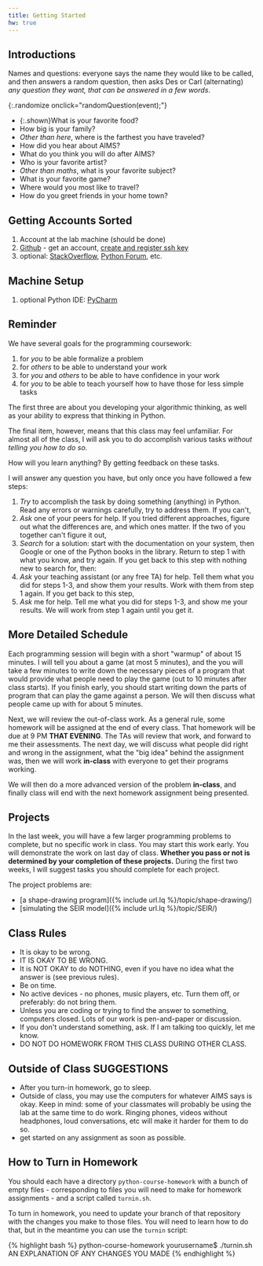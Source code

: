 ```yaml
---
title: Getting Started
hw: true
---
```


## Introductions

Names and questions: everyone says the name they would like to be called, and then answers a random question, then asks Des or Carl (alternating) *any question they want, that can be answered in a few words*.

{:.randomize onclick="randomQuestion(event);"}
 - {:.shown}What is your favorite food?
 - How big is your family?
 - *Other than here*, where is the farthest you have traveled?
 - How did you hear about AIMS?
 - What do you think you will do after AIMS?
 - Who is your favorite artist?
 - *Other than maths*, what is your favorite subject?
 - What is your favorite game?
 - Where would you most like to travel?
 - How do you greet friends in your home town?

## Getting Accounts Sorted

1. Account at the lab machine (should be done)
2. [Github](https://github.com) - get an account, [create and register ssh key](https://help.github.com/articles/generating-ssh-keys)
3. optional: [StackOverflow](http://stackoverflow.com),
   [Python Forum](http://www.python-forum.org/), etc.

## Machine Setup

1. optional Python IDE: [PyCharm](http://www.jetbrains.com/pycharm/)

## Reminder

We have several goals for the programming coursework:

 1. for *you* to be able formalize a problem
 2. for *others* to be able to understand your work
 3. for *you* and *others* to be able to have confidence in your work
 4. for *you* to be able to teach yourself how to have those for less simple tasks

The first three are about you developing your algorithmic thinking, as well as
your ability to express that thinking in Python.

The final item, however, means that this class may feel unfamiliar.  For almost all
of the class, I will ask you to do accomplish various tasks *without telling you how to do so*.

How will you learn anything?  By getting feedback on these tasks.

I will answer any question you have, but only once you have followed a few steps:

 1. *Try* to accomplish the task by doing something (anything) in Python.  Read any errors or warnings carefully, try to address them.  If you can't,
 2. *Ask* one of your peers for help.  If you tried different approaches, figure out
 what the differences are, and which ones matter.  If the two of you together can't figure it out,
 3. *Search* for a solution: start with the documentation on your system, then Google or one of the Python books in the library.  Return to step 1 with what you know, and try again.  If you get back to this step with nothing new to search for, then:
 4. *Ask* your teaching assistant (or any free TA) for help.  Tell them what you did for steps 1-3, and show them your results.  Work with them from step 1 again.  If you get back to this step,
 5. *Ask* me for help.  Tell me what you did for steps 1-3, and show me your results.  We will work from step 1 again until you get it.

## More Detailed Schedule

Each programming session will begin with a short "warmup" of about 15 minutes.
I will tell you about a game (at most 5 minutes), and the you will take a few
minutes to write down the necessary pieces of a program that would provide what
people need to play the game (out to 10 minutes after class starts).  If you
finish early, you should start writing down the parts of program that can play the game against a
person.  We will then discuss what people came up with for about 5 minutes.

Next, we will review the out-of-class work.  As a general rule, some homework will be assigned at the end of every class.  That homework will be due at 9 PM **THAT EVENING**.  The TAs will
review that work, and forward to me their assessments.  The next day, we will discuss
what people did right and wrong in the assignment, what the "big idea" behind the assignment was, then we will work **in-class** with everyone to get their programs working.

We will then do a more advanced version of the problem **in-class**, and finally
class will end with the next homework assignment being presented.

## Projects

In the last week, you will have a few larger programming problems to complete,
but no specific work in class.  You may start this work early.  You will
demonstrate the work on last day of class.  **Whether you pass or not is
determined by your completion of these projects.** During the first two weeks, I
will suggest tasks you should complete for each project.

The project problems are:

 - [a shape-drawing program]({% include url.lq %}/topic/shape-drawing/)
 - [simulating the SEIR model]({% include url.lq %}/topic/SEIR/)

## Class Rules

 - It is okay to be wrong.
 - IT IS OKAY TO BE WRONG.
 - It is NOT OKAY to do NOTHING, even if you have no idea what the answer is (see previous rules).
 - Be on time.
 - No active devices - no phones, music players, etc.  Turn them off, or preferably: do not bring them.
 - Unless you are coding or trying to find the answer to something, computers closed.  Lots of our work is pen-and-paper or discussion.
 - If you don't understand something, ask.  If I am talking too quickly, let me know.
 - DO NOT DO HOMEWORK FROM THIS CLASS DURING OTHER CLASS.

## Outside of Class SUGGESTIONS

 - After you turn-in homework, go to sleep.
 - Outside of class, you may use the computers for whatever AIMS says is okay.  Keep in mind: some of your classmates will probably be using the lab at the same time to do work.  Ringing phones, videos without headphones, loud conversations, etc will make it harder for them to do so.
 - get started on any assignment as soon as possible.

## How to Turn in Homework

You should each have a directory `python-course-homework` with a bunch of empty files - corresponding
to files you will need to make for homework assignments - and a script called `turnin.sh`.

To turn in homework, you need to update your branch of that repository with the changes you make to those files.  You will need to learn how to do that, but in the meantime you can use the `turnin` script:

{% highlight bash %}
python-course-homework yourusername$ ./turnin.sh AN EXPLANATION OF ANY CHANGES YOU MADE
{% endhighlight %}

